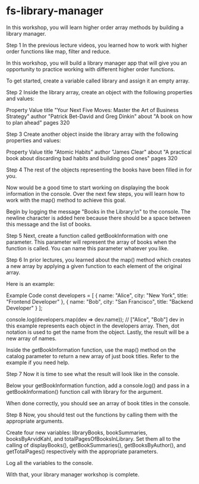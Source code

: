 # fs-library-manager

In this workshop, you will learn higher order array methods by building a library manager.

Step 1
In the previous lecture videos, you learned how to work with higher order functions like map, filter and reduce.

In this workshop, you will build a library manager app that will give you an opportunity to practice working with different higher order functions.

To get started, create a variable called library and assign it an empty array.

Step 2
Inside the library array, create an object with the following properties and values:

Property	Value
title	"Your Next Five Moves: Master the Art of Business Strategy"
author	"Patrick Bet-David and Greg Dinkin"
about	"A book on how to plan ahead"
pages	320

Step 3
Create another object inside the library array with the following properties and values:

Property	Value
title	"Atomic Habits"
author	"James Clear"
about	"A practical book about discarding bad habits and building good ones"
pages	320

Step 4
The rest of the objects representing the books have been filled in for you.

Now would be a good time to start working on displaying the book information in the console. Over the next few steps, you will learn how to work with the map() method to achieve this goal.

Begin by logging the message "Books in the Library:\n" to the console. The newline character is added here because there should be a space between this message and the list of books.

Step 5
Next, create a function called getBookInformation with one parameter. This parameter will represent the array of books when the function is called. You can name this parameter whatever you like.

Step 6
In prior lectures, you learned about the map() method which creates a new array by applying a given function to each element of the original array.

Here is an example:

Example Code
const developers = [
  { name: "Alice", city: "New York", title: "Frontend Developer" },
  { name: "Bob", city: "San Francisco", title: "Backend Developer" }
];

console.log(developers.map(dev => dev.name));
// ["Alice", "Bob"]
dev in this example represents each object in the developers array. Then, dot notation is used to get the name from the object. Lastly, the result will be a new array of names.

Inside the getBookInformation function, use the map() method on the catalog parameter to return a new array of just book titles. Refer to the example if you need help.

Step 7
Now it is time to see what the result will look like in the console.

Below your getBookInformation function, add a console.log() and pass in a getBookInformation() function call with library for the argument.

When done correctly, you should see an array of book titles in the console.

Step 8
Now, you should test out the functions by calling them with the appropriate arguments.

Create four new variables: libraryBooks, bookSummaries, booksByArvidKahl, and totalPagesOfBooksInLibrary. Set them all to the calling of displayBooks(), getBookSummaries(), getBooksByAuthor(), and getTotalPages() respectively with the appropriate parameters.

Log all the variables to the console.

With that, your library manager workshop is complete.